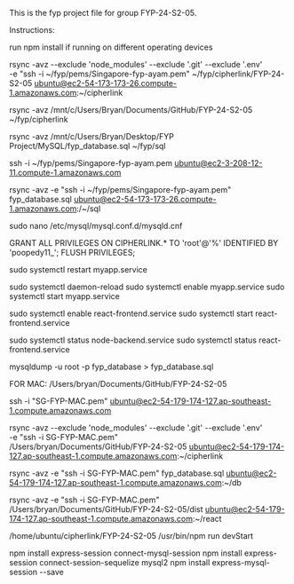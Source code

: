 This is the fyp project file for group FYP-24-S2-05.

Instructions:

run npm install if running on different operating devices

rsync -avz --exclude 'node_modules' --exclude '.git' --exclude '.env' \
-e "ssh -i ~/fyp/pems/Singapore-fyp-ayam.pem" ~/fyp/cipherlink/FYP-24-S2-05 ubuntu@ec2-54-173-173-26.compute-1.amazonaws.com:~/cipherlink

rsync -avz /mnt/c/Users/Bryan/Documents/GitHub/FYP-24-S2-05 ~/fyp/cipherlink

rsync -avz /mnt/c/Users/Bryan/Desktop/FYP Project/MySQL/fyp_database.sql ~/fyp/sql

ssh -i ~/fyp/pems/Singapore-fyp-ayam.pem ubuntu@ec2-3-208-12-11.compute-1.amazonaws.com

rsync -avz -e "ssh -i ~/fyp/pems/Singapore-fyp-ayam.pem" fyp_database.sql ubuntu@ec2-54-173-173-26.compute-1.amazonaws.com:/~/sql

sudo nano /etc/mysql/mysql.conf.d/mysqld.cnf

GRANT ALL PRIVILEGES ON CIPHERLINK.* TO 'root'@'%' IDENTIFIED BY 'poopedy11_';
FLUSH PRIVILEGES;

sudo systemctl restart myapp.service

sudo systemctl daemon-reload
sudo systemctl enable myapp.service
sudo systemctl start myapp.service

sudo systemctl enable react-frontend.service
sudo systemctl start react-frontend.service

sudo systemctl status node-backend.service
sudo systemctl status react-frontend.service

mysqldump -u root -p fyp_database > fyp_database.sql

FOR MAC:
/Users/bryan/Documents/GitHub/FYP-24-S2-05

ssh -i "SG-FYP-MAC.pem" ubuntu@ec2-54-179-174-127.ap-southeast-1.compute.amazonaws.com

rsync -avz --exclude 'node_modules' --exclude '.git' --exclude '.env' \
-e "ssh -i SG-FYP-MAC.pem" \
/Users/bryan/Documents/GitHub/FYP-24-S2-05 ubuntu@ec2-54-179-174-127.ap-southeast-1.compute.amazonaws.com:~/cipherlink

rsync -avz -e "ssh -i SG-FYP-MAC.pem"  fyp_database.sql ubuntu@ec2-54-179-174-127.ap-southeast-1.compute.amazonaws.com:~/db

rsync -avz -e "ssh -i SG-FYP-MAC.pem"  /Users/bryan/Documents/GitHub/FYP-24-S2-05/dist ubuntu@ec2-54-179-174-127.ap-southeast-1.compute.amazonaws.com:~/react


/home/ubuntu/cipherlink/FYP-24-S2-05
/usr/bin/npm run devStart

npm install express-session connect-mysql-session
npm install express-session connect-session-sequelize mysql2
npm install express-mysql-session --save

